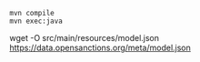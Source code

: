 
```
mvn compile
mvn exec:java
```

wget -O src/main/resources/model.json https://data.opensanctions.org/meta/model.json